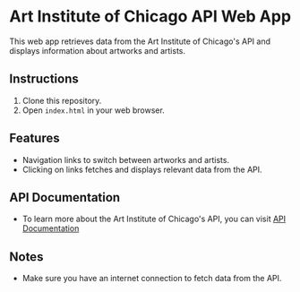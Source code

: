 # Art Institute of Chicago API Web App

This web app retrieves data from the Art Institute of Chicago's API and displays information about artworks and artists.

## Instructions

1. Clone this repository.
2. Open `index.html` in your web browser.

## Features

- Navigation links to switch between artworks and artists.
- Clicking on links fetches and displays relevant data from the API.
## API Documentation
- To learn more about the Art Institute of Chicago's API, you can visit [API Documentation](https://api.artic.edu/docs/)

## Notes

- Make sure you have an internet connection to fetch data from the API.
